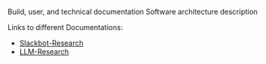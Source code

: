 Build, user, and technical documentation
Software architecture description

Links to different Documentations:

- [Slackbot-Research](/Documentation/Slack_Bot_Requirements.md)
- [LLM-Research](/Documentation/LLM-Research)
